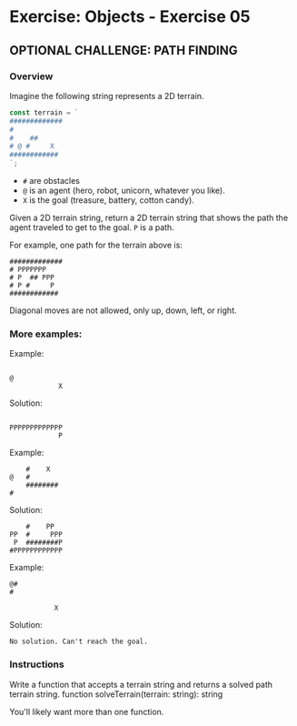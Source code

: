 # Exercise: Objects - Exercise 05

## OPTIONAL CHALLENGE: PATH FINDING

### Overview

Imagine the following string represents a 2D terrain.

```js
const terrain = `
#############
#
#    ##
# @ #     X
############
`;
```

* `#` are obstacles
* `@` is an agent (hero, robot, unicorn, whatever you like).
* `X` is the goal (treasure, battery, cotton candy).

Given a 2D terrain string, return a 2D terrain string that shows the path the agent traveled to get to the goal. `P` is a path.

For example, one path for the terrain above is:

```
#############
# PPPPPPP
# P  ## PPP
# P #     P
############
```

Diagonal moves are not allowed, only up, down, left, or right.

### More examples:

Example:

```

@
            X
```

Solution:

```

PPPPPPPPPPPPP
            P
```

Example:

```
    #    X
@   #
    ########
#
```

Solution:

```
    #    PP
PP  #     PPP
 P  ########P
#PPPPPPPPPPPP
```

Example:

```
@#
#

           X
```

Solution:

```
No solution. Can't reach the goal.
```

### Instructions

Write a function that accepts a terrain string and returns a solved path terrain string.
function solveTerrain(terrain: string): string

You'll likely want more than one function.
